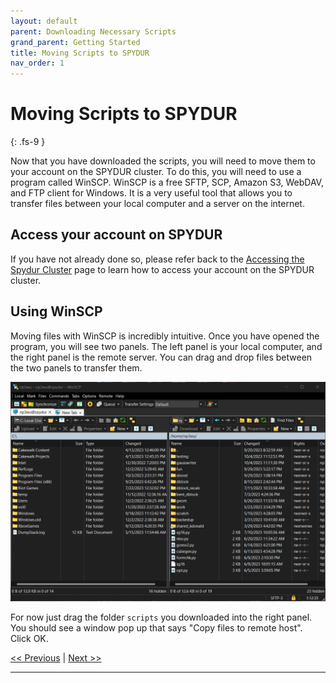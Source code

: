 ```yaml
---
layout: default
parent: Downloading Necessary Scripts
grand_parent: Getting Started
title: Moving Scripts to SPYDUR
nav_order: 1
---
```


# Moving Scripts to SPYDUR
{: .fs-9 }

Now that you have downloaded the scripts, you will need to move them to your account on the SPYDUR cluster. To do this, you will need to use a program called WinSCP. WinSCP is a free SFTP, SCP, Amazon S3, WebDAV, and FTP client for Windows. It is a very useful tool that allows you to transfer files between your local computer and a server on the internet.

## Access your account on SPYDUR

If you have not already done so, please refer back to the [Accessing the Spydur Cluster] page to learn how to access your account on the SPYDUR cluster.

## Using WinSCP

Moving files with WinSCP is incredibly intuitive. Once you have opened the program, you will see two panels. The left panel is your local computer, and the right panel is the remote server. You can drag and drop files between the two panels to transfer them.

<img 
  src="https://github.com/np3wu/Spydur_Guide/blob/main/images/program/winscp/winscp_main.png?raw=true" 
  alt="WinSCP main window">

For now just drag the folder `scripts` you downloaded into the right panel. You should see a window pop up that says "Copy files to remote host". Click OK.

[<< Previous](https://np3wu.github.io/Spydur_Guide/docs/gettingstarted/scripts/scripts.html) | [Next >>](https://np3wu.github.io/Spydur_Guide/docs/gettingstarted/scripts/activate_scripts.html)

---
[Accessing the Spydur Cluster]: https://np3wu.github.io/Spydur_Guide/docs/gettingstarted/access_spydur.html